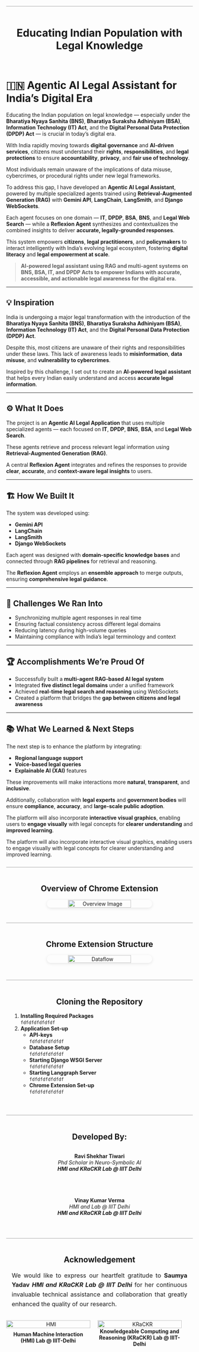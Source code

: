 
<div style="border-top:2px solid #ccc; padding:15px; text-align:center; margin-top:25px;">
  <h1>Educating Indian Population with Legal Knowledge</h1>
</div>

# 🇮🇳 Agentic AI Legal Assistant for India’s Digital Era

Educating the Indian population on legal knowledge — especially under the **Bharatiya Nyaya Sanhita (BNS)**, **Bharatiya Suraksha Adhiniyam (BSA)**, **Information Technology (IT) Act**, and the **Digital Personal Data Protection (DPDP) Act** — is crucial in today’s digital era.  

With India rapidly moving towards **digital governance** and **AI-driven services**, citizens must understand their **rights**, **responsibilities**, and **legal protections** to ensure **accountability**, **privacy**, and **fair use of technology**.  

Most individuals remain unaware of the implications of data misuse, cybercrimes, or procedural rights under new legal frameworks.  

To address this gap, I have developed an **Agentic AI Legal Assistant**, powered by multiple specialized agents trained using **Retrieval-Augmented Generation (RAG)** with **Gemini API**, **LangChain**, **LangSmith**, and **Django WebSockets**.  

Each agent focuses on one domain — **IT**, **DPDP**, **BSA**, **BNS**, and **Legal Web Search** — while a **Reflexion Agent** synthesizes and contextualizes the combined insights to deliver **accurate, legally-grounded responses**.  

This system empowers **citizens**, **legal practitioners**, and **policymakers** to interact intelligently with India’s evolving legal ecosystem, fostering **digital literacy** and **legal empowerment at scale**.

> **AI-powered legal assistant using RAG and multi-agent systems on BNS, BSA, IT, and DPDP Acts to empower Indians with accurate, accessible, and actionable legal awareness for the digital era.**

---

## 💡 Inspiration

India is undergoing a major legal transformation with the introduction of the **Bharatiya Nyaya Sanhita (BNS)**, **Bharatiya Suraksha Adhiniyam (BSA)**, **Information Technology (IT) Act**, and the **Digital Personal Data Protection (DPDP) Act**.  

Despite this, most citizens are unaware of their rights and responsibilities under these laws. This lack of awareness leads to **misinformation**, **data misuse**, and **vulnerability to cybercrimes**.  

Inspired by this challenge, I set out to create an **AI-powered legal assistant** that helps every Indian easily understand and access **accurate legal information**.

---

## ⚙️ What It Does

The project is an **Agentic AI Legal Application** that uses multiple specialized agents — each focused on **IT**, **DPDP**, **BNS**, **BSA**, and **Legal Web Search**.  

These agents retrieve and process relevant legal information using **Retrieval-Augmented Generation (RAG)**.  

A central **Reflexion Agent** integrates and refines the responses to provide **clear**, **accurate**, and **context-aware legal insights** to users.

---

## 🏗️ How We Built It

The system was developed using:  
- **Gemini API**  
- **LangChain**  
- **LangSmith**  
- **Django WebSockets**

Each agent was designed with **domain-specific knowledge bases** and connected through **RAG pipelines** for retrieval and reasoning.  

The **Reflexion Agent** employs an **ensemble approach** to merge outputs, ensuring **comprehensive legal guidance**.

---

## 🚧 Challenges We Ran Into

- Synchronizing multiple agent responses in real time  
- Ensuring factual consistency across different legal domains  
- Reducing latency during high-volume queries  
- Maintaining compliance with India’s legal terminology and context  

---

## 🏆 Accomplishments We’re Proud Of

- Successfully built a **multi-agent RAG-based AI legal system**  
- Integrated **five distinct legal domains** under a unified framework  
- Achieved **real-time legal search and reasoning** using WebSockets  
- Created a platform that bridges the **gap between citizens and legal awareness**  

---

## 📚 What We Learned & Next Steps

The next step is to enhance the platform by integrating:  
- **Regional language support**  
- **Voice-based legal queries**  
- **Explainable AI (XAI)** features  

These improvements will make interactions more **natural**, **transparent**, and **inclusive**.  

Additionally, collaboration with **legal experts** and **government bodies** will ensure **compliance**, **accuracy**, and **large-scale public adoption**.  

The platform will also incorporate **interactive visual graphics**, enabling users to **engage visually** with legal concepts for **clearer understanding** and **improved learning**.


The platform will also incorporate interactive visual graphics, enabling users to engage visually with legal concepts for clearer understanding and improved learning.
<div style="border-top:2px solid #ccc; padding:15px; text-align:center; margin-top:25px;">
  <h2>Overview of Chrome Extension</h2>
  <div style="display:flex; justify-content:center; align-items:center; margin-top:10px;">
    <img src="./media/Google-hackathon-animated.gif" alt="Overview Image" style="width:60%; max-width:600px; border-radius:10px; box-shadow:0 2px 8px rgba(0,0,0,0.1);">
  </div>
</div>

<div style="border-top:2px solid #ccc; padding:15px; text-align:center; margin-top:25px;">
  <h2>Chrome Extension Structure</h2>
  <div style="display:flex; justify-content:center; align-items:center; margin-top:10px;">
    <img src="./media/Google-hackathon-Flow.png" alt="Dataflow" style="width:60%; max-width:600px; border-radius:10px; box-shadow:0 2px 8px rgba(0,0,0,0.1);">
  </div>
</div>

<div style="border-top:2px solid #ccc; padding:15px; margin-top:30px;">
  <h2 style="text-align:center;">Cloning the Repository</h2>
  <ol style="text-align:left;">
    <li>
      <strong>Installing Required Packages</strong><br>
      <code>fdfdfdfdfdfdf</code>
    </li>
    <li>
      <strong>Application Set-up</strong>
      <ul>
        <li>
          <strong>API-keys</strong><br>
          <code>fdfdfdfdfdfdf</code>
        </li>
        <li>
          <strong>Database Setup</strong><br>
          <code>fdfdfdfdfdfdf</code>
        </li>
        <li>
          <strong>Starting Django WSGI Server</strong><br>
          <code>fdfdfdfdfdfdf</code>
        </li>
        <li>
          <strong>Starting Langgraph Server</strong><br>
          <code>fdfdfdfdfdfdf</code>
        </li>
        <li>
          <strong>Chrome Extension Set-up</strong><br>
          <code>fdfdfdfdfdfdf</code>
        </li>
      </ul>
    </li>
  </ol>
</div>



<div style="border-top:2px solid #ccc; padding:15px; text-align:center; margin-top:25px;">
  <h2>Developed By:</h2>
  <div style="display:flex; justify-content:center; gap:40px; flex-wrap:wrap; margin-top:10px;">
    <div style="width:45%; min-width:250px;">
      <p>
        <strong>Ravi Shekhar Tiwari</strong><br>
        <i>Phd Scholar in Neuro-Symbolic AI</i><br>
        <i><strong>HMI and KRaCKR Lab @ IIIT Delhi</strong></i>
      </p>
    </div>
    <div style="width:45%; min-width:250px;">
      <p>
        <strong>Vinay Kumar Verma</strong><br>
        <i>HMI and Lab @ IIIT Delhi</i><br>
        <i><strong>HMI and KRaCKR Lab @ IIIT Delhi</strong></i>
      </p>
    </div>
  </div>
</div>




<div style="border-top:2px solid #ccc; padding:15px; margin-top:30px;">
  <h2 style="text-align:center;">Acknowledgement</h2>
  <p style="text-align:justify; font-size:16px; line-height:1.6;">
    We would like to express our heartfelt gratitude to  
    <strong>Saumya Yadav</strong> <i><strong>HMI and KRaCKR Lab @ IIIT Delhi</strong></i> for her continuous invaluable technical assistance and collaboration that greatly enhanced the quality of our research. 
  </p>
</div>
  


<div style="display:flex; gap:20px; align-items:flex-start;">
  <figure style="margin:0; text-align:center; width:45%;">
    <img src="./media/hmi.png" alt="HMI" style="width:100%; padding-bottom:8px;">
    <figcaption><b>Human Machine Interaction (HMI) Lab @ IIIT-Delhi</b></figcaption>
  </figure>
  <figure style="margin:0; text-align:center; width:45%;">
    <img src="./media/Krackr.png" alt="KRaCKR" style="width:100%;height:90% padding-bottom:8px;">
    <figcaption><b>Knowledgeable Computing and Reasoning (KRaCKR) Lab @ IIIT-Delhi</b>
  </figure>
</div>
